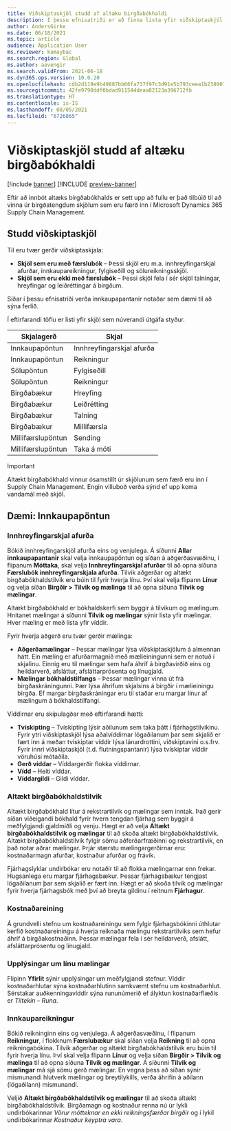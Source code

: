 ```yaml
---
title: Viðskiptaskjöl studd af altæku birgðabókhaldi
description: Í þessu efnisatriði er að finna lista yfir viðskiptaskjöl sem eru studd af altæku birgðabókhaldi. Þar er einnig að finna ítarlegt dæmi um skjöl innkaupapöntunar.
author: AndersGirke
ms.date: 06/18/2021
ms.topic: article
audience: Application User
ms.reviewer: kamaybac
ms.search.region: Global
ms.author: aevengir
ms.search.validFrom: 2021-06-18
ms.dyn365.ops.version: 10.0.20
ms.openlocfilehash: cdb2d119e9b49887bb66fa737f97c3d91e5b793ceea1b2389072a02b5c463ba9
ms.sourcegitcommit: 42fe9790ddf0bdad911544deaa82123a396712fb
ms.translationtype: HT
ms.contentlocale: is-IS
ms.lasthandoff: 08/05/2021
ms.locfileid: "6726865"
---
```

# <a name="business-documents-supported-by-global-inventory-accounting"></a>Viðskiptaskjöl studd af altæku birgðabókhaldi

[!include [banner](../includes/banner.md)]
[!INCLUDE [preview-banner](../includes/preview-banner.md)]

Eftir að innbót altæks birgðabókhalds er sett upp að fullu er það tilbúið til að vinna úr birgðatengdum skjölum sem eru færð inn í Microsoft Dynamics 365 Supply Chain Management.

## <a name="supported-business-documents"></a>Studd viðskiptaskjöl

Til eru tvær gerðir viðskiptaskjala:

- **Skjöl sem eru með færslubók** – Þessi skjöl eru m.a. innhreyfingarskjal afurðar, innkaupareikningur, fylgiseðill og sölureikningsskjöl.
- **Skjöl sem eru ekki með færslubók** – Þessi skjöl fela í sér skjöl talningar, hreyfingar og leiðréttingar á birgðum.

Síðar í þessu efnisatriði verða innkaupapantanir notaðar sem dæmi til að sýna ferlið.

Í eftirfarandi töflu er listi yfir skjöl sem núverandi útgáfa styður.

| Skjalagerð      | Skjal        |
|--------------------|-----------------|
| Innkaupapöntun     | Innhreyfingarskjal afurða |
| Innkaupapöntun     | Reikningur         |
| Sölupöntun        | Fylgiseðill    |
| Sölupöntun        | Reikningur         |
| Birgðabækur | Hreyfing        |
| Birgðabækur | Leiðrétting      |
| Birgðabækur | Talning        |
| Birgðabækur | Millifærsla        |
| Millifærslupöntun     | Sending        |
| Millifærslupöntun     | Taka á móti         |

> [!IMPORTANT]
> Altækt birgðabókhald vinnur ósamstillt úr skjölunum sem færð eru inn í Supply Chain Management. Engin villuboð verða sýnd ef upp koma vandamál með skjöl.

## <a name="example-purchase-order"></a>Dæmi: Innkaupapöntun

### <a name="product-receipt"></a>Innhreyfingarskjal afurða

Bókið innhreyfingarskjöl afurða eins og venjulega. Á síðunni **Allar innkaupapantanir** skal velja innkaupapöntun og síðan á aðgerðasvæðinu, í flipanum **Móttaka**, skal velja **Innhreyfingarskjal afurðar** til að opna síðuna **Færslubók innhreyfingarskjala afurða**. Tilvik aðgerðar og altækt birgðabókhaldstilvik eru búin til fyrir hverja línu. Því skal velja flipann **Línur** og velja síðan **Birgðir \> Tilvik og mælinga** til að opna síðuna **Tilvik og mælingar**.

Altækt birgðabókhald er bókhaldskerfi sem byggir á tilvikum og mælingum. Hnitanet mælingar á síðunni **Tilvik og mælingar** sýnir lista yfir mælingar. Hver mæling er með lista yfir víddir.

Fyrir hverja aðgerð eru tvær gerðir mælinga:

- **Aðgerðamælingar** – Þessar mælingar lýsa viðskiptaskjölum á almennan hátt. Ein mæling er afurðarmagnið með mælieiningunni sem er notuð í skjalinu. Einnig eru til mælingar sem hafa áhrif á birgðavirðið eins og heildarverð, afsláttur, afsláttarprósenta og línugjald.
- **Mælingar bókhaldstilfangs** – Þessar mælingar vinna út frá birgðaskráningunni. Þær lýsa áhrifum skjalsins á birgðir í mælieiningu birgða. Ef margar birgðaskráningar eru til staðar eru margar línur af mælingum á bókhaldstilfangi.

Víddirnar eru skipulagðar með eftirfarandi hætti:

- **Tvískipting** – Tvískipting lýsir aðilunum sem taka þátt í fjárhagstilvikinu. Fyrir ytri viðskiptaskjöl lýsa aðalvíddirnar lögaðilanum þar sem skjalið er fært inn á meðan tvískiptar víddir lýsa lánardrottini, viðskiptavini o.s.frv. Fyrir innri viðskiptaskjöl (t.d. flutningspantanir) lýsa tvískiptar víddir vöruhúsi mótaðila.
- **Gerð víddar** – Víddargerðir flokka víddirnar.
- **Vídd** – Heiti víddar.
- **Víddargildi** – Gildi víddar.

### <a name="global-inventory-accounting-event"></a>Altækt birgðabókhaldstilvik

Altækt birgðabókhald lítur á rekstrartilvik og mælingar sem inntak. Það gerir síðan viðeigandi bókhald fyrir hvern tengdan fjárhag sem byggir á meðfylgjandi gjaldmiðli og venju. Hægt er að velja **Altækt birgðabókhaldstilvik og mælingar** til að skoða altækt birgðabókhaldstilvik. Altækt birgðabókhaldstilvik fylgir sömu aðferðarfræðinni og rekstrartilvik, en það notar aðrar mælingar. Þrjár stærstu mælingargerðirnar eru: kostnaðarmagn afurðar, kostnaður afurðar og frávik.

Fjárhagslyklar undirbókar eru notaðir til að flokka mælingarnar enn frekar. Hugsanlega eru margar fjárhagsbækur. Þessar fjárhagsbækur tengjast lögaðilanum þar sem skjalið er fært inn. Hægt er að skoða tilvik og mælingar fyrir hverja fjárhagsbók með því að breyta gildinu í reitnum **Fjárhagur**.

### <a name="cost-element"></a>Kostnaðareining

Á grundvelli stefnu um kostnaðareiningu sem fylgir fjárhagsbókinni úthlutar kerfið kostnaðareiningu á hverja reiknaða mælingu rekstrartilviks sem hefur áhrif á birgðakostnaðinn. Þessar mælingar fela í sér heildarverð, afslátt, afsláttarprósentu og línugjald.

### <a name="measurement-line-details"></a>Upplýsingar um línu mælingar

Flipinn **Yfirlit** sýnir upplýsingar um meðfylgjandi stefnur. Víddir kostnaðarhlutar sýna kostnaðarhlutinn samkvæmt stefnu um kostnaðarhlut. Sérstakar auðkenningavíddir sýna rununúmerið ef ályktun kostnaðarflæðis er *Tiltekin – Runa*.

### <a name="purchase-invoice"></a>Innkaupareikningur

Bókið reikninginn eins og venjulega. Á aðgerðasvæðinu, í flipanum **Reikningur**, í flokknum **Færslubækur** skal síðan velja **Reikning** til að opna reikningabókina. Tilvik aðgerðar og altækt birgðabókhaldstilvik eru búin til fyrir hverja línu. Því skal velja flipann **Línur** og velja síðan **Birgðir \> Tilvik og mælinga** til að opna síðuna **Tilvik og mælingar**. Á síðunni **Tilvik og mælingar** má sjá sömu gerð mælingar. En vegna þess að síðan sýnir mismunandi hlutverk mælingar og breytilykills, verða áhrifin á aðilann (lögaðilann) mismunandi.

Veljið **Altækt birgðabókhaldstilvik og mælingar** til að skoða altækt birgðabókhaldstilvik. Birgðamagn og kostnaður renna nú úr lykli undirbókarinnar *Vörur mótteknar en ekki reikningsfærðar birgðir* og í lykil undirbókarinnar *Kostnaður keyptra vara*.
